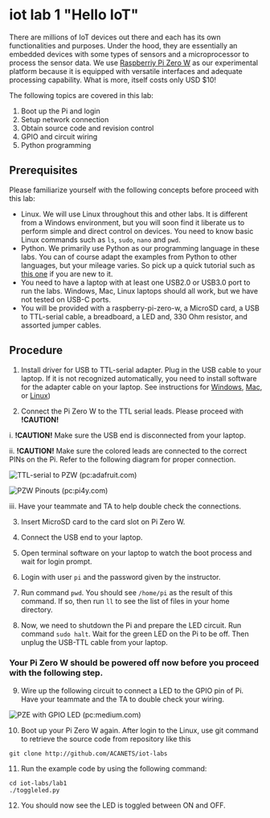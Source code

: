# iot lab 1 "Hello IoT"

There are millions of IoT devices out there and each has its own functionalities and purposes. Under the hood, they are essentially an embedded devices with some types of sensors and a microprocessor to process the sensor data. We use [Raspberriy Pi Zero W](https://www.raspberrypi.org/products/raspberry-pi-zero-w/) as our experimental platform because it is equipped with versatile interfaces and adequate processing capability. What is more, itself costs only USD $10!     

The following topics are covered in this lab:
1. Boot up the Pi and login
2. Setup network connection
3. Obtain source code and revision control
4. GPIO and circuit wiring
5. Python programming

## Prerequisites

Please familiarize yourself with the following concepts before proceed with this lab:
* Linux. We will use Linux throughout this and other labs. It is different from a Windows environment, but you will soon find it liberate us to perform simple and direct control on devices. You need to know basic Linux commands such as ```ls```, ```sudo```, ```nano``` and ```pwd```.
* Python. We primarily use Python as our programming language in these labs. You can of course adapt the examples from Python to other languages, but your mileage varies. So pick up a quick tutorial such as [this one](https://www.learnpython.org) if you are new to it.
* You need to have a laptop with at least one USB2.0 or USB3.0 port to run the labs. Windows, Mac, Linux laptops should all work, but we have not tested on USB-C ports.
* You will be provided with a raspberry-pi-zero-w, a MicroSD card, a USB to TTL-serial cable, a breadboard, a LED and, 330 Ohm resistor, and assorted jumper cables.

## Procedure

1. Install driver for USB to TTL-serial adapter. Plug in the USB cable to your laptop. If it is not recognized automatically, you need to install software for the adapter cable on your laptop. See instructions for [Windows](https://learn.adafruit.com/adafruits-raspberry-pi-lesson-5-using-a-console-cable/software-installation-windows), [Mac](https://learn.adafruit.com/adafruits-raspberry-pi-lesson-5-using-a-console-cable/software-installation-mac), or [Linux](https://learn.adafruit.com/adafruits-raspberry-pi-lesson-5-using-a-console-cable/software-installation-linux))

2. Connect the Pi Zero W to the TTL serial leads. Please proceed with __!CAUTION!__

  i. __!CAUTION!__ Make sure the USB end is disconnected from your laptop.

  ii. __!CAUTION!__ Make sure the colored leads are connected to the correct PINs on the Pi. Refer to the following diagram for proper connection.

![TTL-serial to PZW (pc:adafruit.com)](https://cdn-learn.adafruit.com/assets/assets/000/041/071/original/raspberry_pi_gpio_connection.jpg?1492996515)

![PZW Pinouts (pc:pi4y.com)](http://pi4j.com/images/j8header-zero.png)

  iii. Have your teammate and TA to help double check the connections.

3. Insert MicroSD card to the card slot on Pi Zero W.

4. Connect the USB end to your laptop.

5. Open terminal software on your laptop to watch the boot process and wait for login prompt.

6. Login with user ```pi``` and the password given by the instructor.

7. Run command ```pwd```. You should see ```/home/pi``` as the result of this command. If so, then run ```ll``` to see the list of files in your home directory.

8. Now, we need to shutdown the Pi and prepare the LED circuit. Run command ```sudo halt```. Wait for the green LED on the Pi to be off. Then unplug the USB-TTL cable from your laptop.

### Your Pi Zero W should be powered off now before you proceed with the following step.

9. Wire up the following circuit to connect a LED to the GPIO pin of Pi. Have your teammate and the TA to double check your wiring.

  ![PZE with GPIO LED (pc:medium.com)](https://cdn-images-1.medium.com/max/1600/0*xch19X3RFpIZdFXw.png)

10. Boot up your Pi Zero W again. After login to the Linux, use git command to retrieve the source code from repository like this

```git clone http://github.com/ACANETS/iot-labs```

11. Run the example code by using the following command:

```
cd iot-labs/lab1
./toggleled.py
```

12. You should now see the LED is toggled between ON and OFF.
